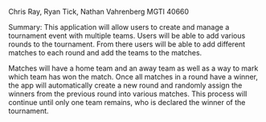 Chris Ray, Ryan Tick, Nathan Vahrenberg
MGTI 40660

Summary:
This application will allow users to create and manage a tournament event with multiple teams.  Users will be able to add various rounds to the tournament.  From there users will be able to add different matches to each round and add the teams to the matches.

Matches will have a home team and an away team as well as a way to mark which team has won the match.  Once all matches in a round have a winner, the app will automatically create a new round and randomly assign the winners from the previous round into various matches.  This process will continue until only one team remains, who is declared the winner of the tournament.  
